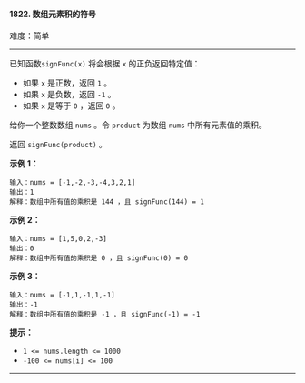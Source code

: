 #### 1822. 数组元素积的符号

难度：简单

---

已知函数`signFunc(x)` 将会根据 `x` 的正负返回特定值：

* 如果 `x` 是正数，返回 `1` 。
* 如果 `x` 是负数，返回 `-1` 。
* 如果 `x` 是等于 `0` ，返回 `0` 。

给你一个整数数组 `nums` 。令 `product` 为数组 `nums` 中所有元素值的乘积。

返回 `signFunc(product)` 。

**示例 1：**

```
输入：nums = [-1,-2,-3,-4,3,2,1]
输出：1
解释：数组中所有值的乘积是 144 ，且 signFunc(144) = 1
```

**示例 2：**

```
输入：nums = [1,5,0,2,-3]
输出：0
解释：数组中所有值的乘积是 0 ，且 signFunc(0) = 0
```

**示例 3：**

```
输入：nums = [-1,1,-1,1,-1]
输出：-1
解释：数组中所有值的乘积是 -1 ，且 signFunc(-1) = -1
```

**提示：**

* `1 <= nums.length <= 1000`
* `-100 <= nums[i] <= 100`

---

```C++
```